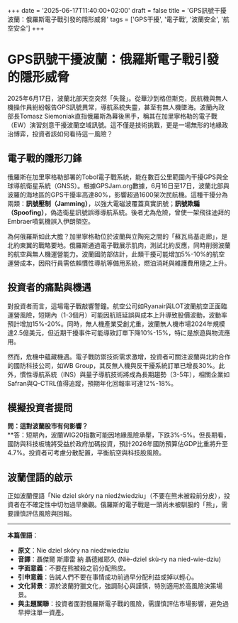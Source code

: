 +++ 
date = '2025-06-17T11:40:00+02:00' 
draft = false 
title = 'GPS訊號干擾波蘭：俄羅斯電子戰引發的隱形威脅' 
tags = ['GPS干擾', '電子戰', '波蘭安全', '航空安全'] 
+++

# GPS訊號干擾波蘭：俄羅斯電子戰引發的隱形威脅

2025年6月17日，波蘭北部天空突然「失聲」。從華沙到格但斯克，民航機與無人機操作員紛紛報告GPS訊號異常，導航系統失靈，甚至有無人機墜海。波蘭內政部長Tomasz Siemoniak直指俄羅斯為幕後黑手，稱其在加里寧格勒的電子戰（EW）演習刻意干擾波蘭空域訊號。這不僅是技術挑戰，更是一場無形的地緣政治博弈，投資者該如何看待這一風險？

## 電子戰的隱形刀鋒

俄羅斯在加里寧格勒部署的Tobol電子戰系統，能在數百公里範圍內干擾GPS與全球導航衛星系統（GNSS）。根據GPSJam.org數據，6月16日至17日，波蘭北部與波羅的海地區的GPS干擾率高達80%，影響超過1600架次民航機。這種干擾分為兩類：**訊號壓制（Jamming）**，以強大電磁波覆蓋真實訊號；**訊號欺騙（Spoofing）**，偽造衛星訊號誤導導航系統。後者尤為危險，曾使一架飛往迪拜的Embraer噴氣機誤入伊朗領空。

為何俄羅斯如此大膽？加里寧格勒位於波蘭與立陶宛之間的「蘇瓦烏基走廊」，是北約東翼的戰略要地。俄羅斯通過電子戰展示肌肉，測試北約反應，同時削弱波蘭的航空與無人機運營能力。波蘭國防部估計，此類干擾可能增加5%-10%的航空運營成本，因飛行員需依賴慣性導航等備用系統，燃油消耗與維護費用隨之上升。

## 投資者的痛點與機遇

對投資者而言，這場電子戰敲響警鐘。航空公司如Ryanair與LOT波蘭航空正面臨運營風險，短期內（1-3個月）可能因航班延誤與成本上升導致股價波動，波動率預計增加15%-20%。同時，無人機產業受創尤重，波蘭無人機市場2024年規模達2.5億美元，但近期干擾事件可能導致訂單下降10%-15%，特に是旅遊與物流應用。

然而，危機中蘊藏機遇。電子戰防禦技術需求激增，投資者可關注波蘭與北約合作的國防科技公司，如WB Group，其反無人機與反干擾系統訂單已增長30%。此外，慣性導航系統（INS）與量子導航技術將成為長期趨勢（3-5年），相關企業如Safran與Q-CTRL值得追蹤，預期年化回報率可達12%-18%。

## 模擬投資者提問

**問：這對波蘭股市有何影響？**  
**答：短期內，波蘭WIG20指數可能因地緣風險承壓，下跌3%-5%。但長期看，國防與科技板塊將受益於政府加碼投資，預計2026年國防預算佔GDP比重將升至4.7%。投資者可考慮分散配置，平衡航空與科技股風險。

## 波蘭俚語的啟示

正如波蘭俚語「Nie dziel skóry na niedźwiedziu」（不要在熊未被殺前分皮），投資者在不確定性中切勿過早樂觀。俄羅斯的電子戰是一頭尚未被馴服的「熊」，需要謹慎評估風險與回報。

---

**本篇俚語**：  
- **原文**：Nie dziel skóry na niedźwiedziu  
- **音譯**：聶傑爾 斯庫雷 納 聶德維耶久 (Niè-dziel skù-ry na nied-wie-dziu)  
- **字面意義**：不要在熊被殺之前分配熊皮。  
- **引申意義**：告誡人們不要在事情成功前過早分配利益或掉以輕心。  
- **文化背景**：源於波蘭狩獵文化，強調耐心與謹慎，特別適用於高風險決策場景。  
- **與主題關聯**：投資者面對俄羅斯電子戰的風險，需謹慎評估市場影響，避免過早押注單一資產。
